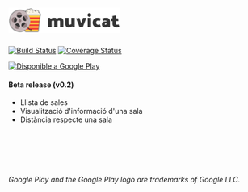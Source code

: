 # <img alt="Muvicat" src="https://raw.githubusercontent.com/ArnauBlanch/muvicat/master/logo_readme.png" height="50" />

[![Build Status](https://travis-ci.org/ArnauBlanch/muvicat.svg?branch=master)](https://travis-ci.org/ArnauBlanch/muvicat)
[![Coverage Status](https://coveralls.io/repos/github/ArnauBlanch/muvicat/badge.svg?branch=develop)](https://coveralls.io/github/ArnauBlanch/muvicat?branch=develop)

<a href='https://play.google.com/store/apps/details?id=xyz.arnau.muvicat&pcampaignid=MKT-Other-global-all-co-prtnr-py-PartBadge-Mar2515-1'><img width="200" alt='Disponible a Google Play' src='https://play.google.com/intl/en_us/badges/images/generic/ca_badge_web_generic.png'/></a>
#### Beta release (v0.2)
- Llista de sales
- Visualització d'informació d'una sala
- Distància respecte una sala 

<br/><br/><br/><br/>

###### *Google Play and the Google Play logo are trademarks of Google LLC.*
